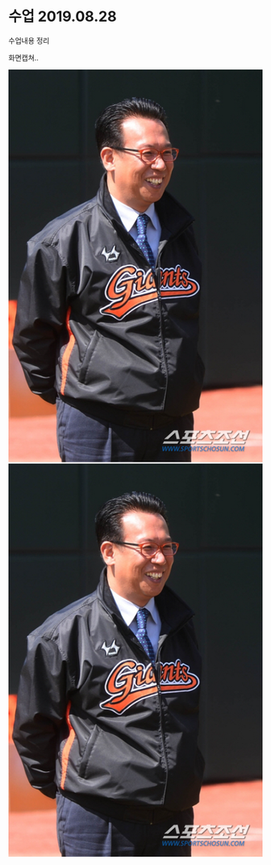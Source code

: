 # 수업 2019.08.28
수업내용 정리 

화면캡쳐..
<!-- ![] == 이미지경로 설정 [] == alt-->
![티샤쓰](./image/lee.jpg)
<img src="./image/lee.jpg" alt="티샤쓰 뿌려">
